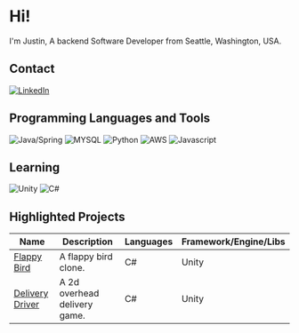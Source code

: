 # Hi!
I'm Justin, A backend Software Developer from Seattle, Washington, USA.

## Contact
[![LinkedIn](https://img.shields.io/badge/LinkedIn-0077B5?style=for-the-badge&logo=linkedin&logoColor=white)](https://www.linkedin.com/in/justindstein/)

## Programming Languages and Tools
![Java/Spring](https://img.shields.io/badge/Java/Spring-white?style=for-the-badge&logo=spring&logoColor=6DB33F)
![MYSQL](https://img.shields.io/badge/mysql-4479A1?style=for-the-badge&logo=mysql&logoColor=white)
![Python](https://img.shields.io/badge/python-3776AB?style=for-the-badge&logo=python&logoColor=white)
![AWS](https://img.shields.io/badge/aws-white?style=for-the-badge&logo=amazonaws&logoColor=orange)
![Javascript](https://img.shields.io/badge/JavaScript-323330?style=for-the-badge&logo=javascript&logoColor=F7DF1E)
  
## Learning
![Unity](https://img.shields.io/badge/Unity-100000?style=for-the-badge&logo=unity&logoColor=white)
![C#](https://img.shields.io/badge/C%23-239120?style=for-the-badge&logo=c-sharp&logoColor=white)

## Highlighted Projects
|Name | Description | Languages | Framework/Engine/Libs |
|------|-------|------| ----- |
| [Flappy Bird](https://github.com/justindstein/flappy-bird) | A flappy bird clone. | C# | Unity 
| [Delivery Driver](https://github.com/justindstein/delivery-driver) | A 2d overhead delivery game. | C# | Unity |

